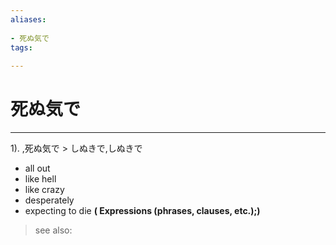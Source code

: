 ```yaml
---
aliases:
    
- 死ぬ気で
tags:
    
---
```


# 死ぬ気で
---
1).
,死ぬ気で > しぬきで,しぬきで

- all out
- like hell
- like crazy
- desperately
- expecting to die
**( Expressions (phrases, clauses, etc.);)**
> see also: 
            